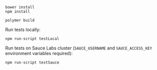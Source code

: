 ```
bower install
npm install

polymer build
```

Run tests locally:
```
npm run-script testLocal
```

Run tests on Sauce Labs cluster (`SAUCE_USERNAME` and `SAUCE_ACCESS_KEY` environment variables required):
```
npm run-script testSauce
```
